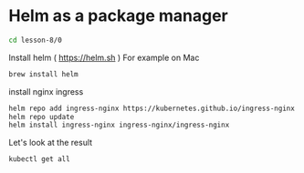 # Helm as a package manager

```bash
cd lesson-8/0
```

Install helm ( https://helm.sh )
For example on Mac

```sh
brew install helm
```

install nginx ingress

```sh
helm repo add ingress-nginx https://kubernetes.github.io/ingress-nginx
helm repo update
helm install ingress-nginx ingress-nginx/ingress-nginx
```

Let's look at the result

```sh
kubectl get all
```
